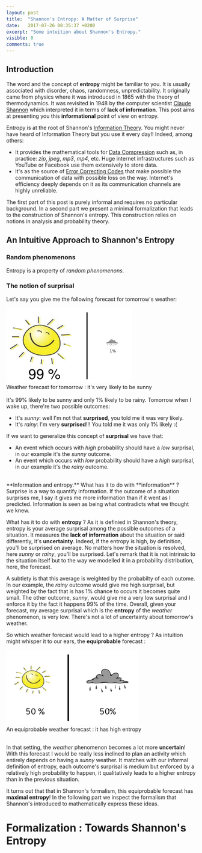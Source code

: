 ```yaml
---
layout: post
title:  "Shannon's Entropy: A Matter of Surprise"
date:   2017-07-26 00:35:37 +0200
excerpt: "Some intuition about Shannon's Entropy."
visible: 0
comments: true
---
```


## Introduction

The word and the concept of **entropy** might be familiar to you. It is usually associated with disorder, chaos, randomness, unpredictability. 
It originally came from physics where it was introduced in 1865 with the theory of thermodynamics. It was revisited in 1948 by the computer scientist [Claude Shannon][shannon] 
which interpreted it in terms of **lack of information**. This post aims at presenting you this **informational** point 
of view on entropy. 



Entropy is at the root of Shannon's [Information Theory][it]. You might never have heard of Information Theory but you use it every day!! Indeed, among others: 


- It provides the mathematical tools for [Data Compression][DC] such as, in practice: *zip*, *jpeg*, *mp3*, *mp4*, etc. Huge internet infrastructures such as YouTube or 
Facebook use them extensively to store data.
- It's as the source of [Error Correcting Codes][ECC] that make possible the communication of data with possible loss on the way. Internet's efficiency deeply depends on it as its communication channels are highly unreliable.


The first part of this post is purely informal and requires no particular background. In a second part we present a minimal formalization that leads to the construction of Shannon's entropy. This construction relies on notions in analysis and probability theory.


[shannon]: https://en.wikipedia.org/wiki/Claude_Shannon
[it]: https://en.wikipedia.org/wiki/Information_theory
[DC]: https://en.wikipedia.org/wiki/Data_compression
[ECC]: https://en.wikipedia.org/wiki/Error_detection_and_correction

## An Intuitive Approach to Shannon's Entropy

### Random phenomenons

Entropy is a property of *random phenomenons*. 

### The notion of surprisal

Let's say you give me the following forecast for tomorrow's weather:

<div class="imgcap">
<div>
<img src="/assets/H/forecast.png" style=" height:200px;">
</div>
<div class="thecap">Weather forecast for tomorrow : it's very likely to be sunny</div>
</div>
<br/>
It's 99% likely to be sunny and only 1% likely to be rainy.   
Tomorrow when I wake up, there're two possible outcomes:

- It's *sunny*: well I'm not that **surprised**, you told me it was very likely.
- It's *rainy*: I'm very **surprised**!!! You told me it was only 1% likely :(

If we want to generalize this concept of **surprisal** we have that:

- An event which occurs with *high* probability should have a *low* surprisal, in our example it's the *sunny* outcome.
- An event which occurs with *low* probability should have a *high* surprisal, in our example it's the *rainy* outcome.    


<br/>
**Information and entropy.** What has it to do with **information** ? Surprise is a way to quantify information. If the outcome of a situation surprises me, I say 
it gives me more information than if it went as I predicted. Information is seen as being what contradicts what we thought we knew.


What has it to do with **entropy** ? As it is definied in Shannon's theory, entropy is your average surprisal among the possible outcomes of 
a situation. It measures the **lack of information** about the situation or said differently, it's **uncertainty**. Indeed, if the entropy is high, by definition, you'll be surprised on average. No matters how the situation is resolved, here *sunny* or *rainy*, you'll be surprised.
Let's remark that it is not intrinsic to 
the situation itself but to the way we modelled it in a probability distribution, here, the forecast.


A subtlety is that this average is weighted by the probabilty of each outome. In our example, the *rainy* outcome would give me high surprisal, but weighted by the 
fact that is has 1% chance to occurs it becomes quite small. The other outcome, *sunny*, would give me a very low surprisal and I enforce it by the 
fact it happens 99% of the time. Overall, given your forecast, my average surprisal which is the **entropy** of the *weather* phenomenon, is very low. There's not a lot of uncertainty about tomorrow's weather.


So which weather forecast would lead to a higher entropy ?  As intuition might whisper it to our ears, the **equiprobable** forecast :

<div class="imgcap">
<div>
<img src="/assets/H/forecast_equi.png" style=" height:200px;">
</div>
<div class="thecap">An equiprobable weather forecast : it has high entropy</div>
</div>
<br/>

In that setting, the *weather* phenomenon becomes a lot more **uncertain**! With this forecast I would be really less inclined to plan an activity which entirely depends 
on having a *sunny* weather. It matches with our informal definition of entropy, each outcome's surprisal is medium but enforced by 
a relatively high probability to happen, it qualitatively leads to a higher entropy than in the previous situation.

It turns out that that in Shannon's formalism, this equiprobable forecast has **maximal entropy**! In the following part we inspect the formalism that Shannon's introduced to mathematically express these ideas.

# Formalization : Towards Shannon's Entropy
